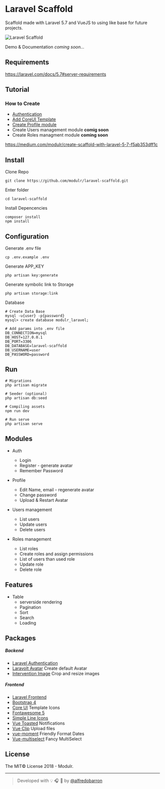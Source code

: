 # Laravel Scaffold
Scaffold made with Laravel 5.7 and VueJS to using like base for future projects.

![Laravel Scaffold](https://github.com/modulr/laravel-scaffold/blob/master/public/img/laravel-scaffold.jpg)


Demo & Documentation _coming soon..._

## Requirements

https://laravel.com/docs/5.7#server-requirements


## Tutorial 

### How to Create


- [Authentication](https://link.medium.com/YsYZ4TJ1wR)
- [Add CoreUI Template](https://link.medium.com/mlq1D5N1wR)
- [Create Profile module](https://link.medium.com/e8EbuVR1wR)
- Create Users management module __comig soon__
- Create Roles managment module __coming soon__




https://medium.com/modulr/create-scaffold-with-laravel-5-7-f5ab353dff1c


## Install

Clone Repo

```
git clone https://github.com/modulr/laravel-scaffold.git
```

Enter folder
```
cd laravel-scaffold
```

Install Depencencies
```
composer install
npm install
```


## Configuration

Generate .env file
```
cp .env.example .env
```

Generate APP_KEY
```
php artisan key:generate
```

Generate symbolic link to Storage
```
php artisan storage:link
```

Database

```
# Create Data Base
mysql -u{user} -p{password}
mysql> create database modulr_laravel;
```

```
# Add params into .env file
DB_CONNECTION=mysql
DB_HOST=127.0.0.1
DB_PORT=3306
DB_DATABASE=laravel-scaffold
DB_USERNAME=user
DB_PASSWORD=password
```


## Run

```
# Migrations
php artisan migrate

# Seeder (optional)
php artisan db:seed

# Compiling assets
npm run dev

# Run serve
php artisan serve
```


## Modules

- Auth
  - Login
  - Register - generate avatar
  - Remember Password


- Profile 
  - Edit Name, email - regenerate avatar
  - Change password
  - Upload & Restart Avatar

- Users management
    - List users
    - Update users
    - Delete users
 
- Roles management
    - List roles
    - Create roles and assign permissions
    - List of users than used role
    - Update role
    - Delete role


## Features

- Table
    - serverside rendering
    - Pagination
    - Sort
    - Search
    - Loading


## Packages

##### Backend

- [Laravel Authentication](https://laravel.com/docs/5.7/authentication)
- [Laravolt Avatar](https://github.com/laravolt/avatar) Create default Avatar
- [Intervention Image](http://image.intervention.io/) Crop and resize images


##### Frontend

- [Laravel Frontend](https://laravel.com/docs/5.7/frontend)
- [Bootstrap 4](https://getbootstrap.com/)
- [Core UI](https://coreui.io/) Template
Icons
- [Fontawesome 5](https://fontawesome.com/)
- [Simple Line Icons](http://simplelineicons.com/)
- [Vue Toasted](https://shakee93.github.io/vue-toasted/) Notifications
- [Vue Clip](https://vueclip.adonisjs.com/) Upload files
- [vue-moment](https://github.com/brockpetrie/vue-moment#readme) Friendly Format Dates
- [Vue-multiselect](https://vue-multiselect.js.org/) Fancy MultiSelect 



## License

The MIT© License 2018 - Modulr.

---

> Developed with :bulb: :headphones: :beer: by [@alfredobarron](https://github.com/alfredobarron)
